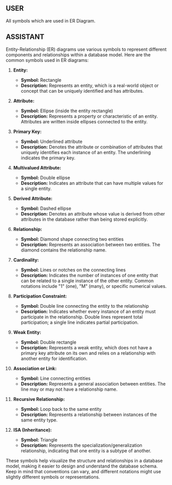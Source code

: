 ## USER
All symbols which are used in ER Diagram.

## ASSISTANT
Entity-Relationship (ER) diagrams use various symbols to represent different components and relationships within a database model. Here are the common symbols used in ER diagrams:

1. **Entity:**
   - **Symbol:** Rectangle
   - **Description:** Represents an entity, which is a real-world object or concept that can be uniquely identified and has attributes.

2. **Attribute:**
   - **Symbol:** Ellipse (inside the entity rectangle)
   - **Description:** Represents a property or characteristic of an entity. Attributes are written inside ellipses connected to the entity.

3. **Primary Key:**
   - **Symbol:** Underlined attribute
   - **Description:** Denotes the attribute or combination of attributes that uniquely identifies each instance of an entity. The underlining indicates the primary key.

4. **Multivalued Attribute:**
   - **Symbol:** Double ellipse
   - **Description:** Indicates an attribute that can have multiple values for a single entity.

5. **Derived Attribute:**
   - **Symbol:** Dashed ellipse
   - **Description:** Denotes an attribute whose value is derived from other attributes in the database rather than being stored explicitly.

6. **Relationship:**
   - **Symbol:** Diamond shape connecting two entities
   - **Description:** Represents an association between two entities. The diamond contains the relationship name.

7. **Cardinality:**
   - **Symbol:** Lines or notches on the connecting lines
   - **Description:** Indicates the number of instances of one entity that can be related to a single instance of the other entity. Common notations include "1" (one), "M" (many), or specific numerical values.

8. **Participation Constraint:**
   - **Symbol:** Double line connecting the entity to the relationship
   - **Description:** Indicates whether every instance of an entity must participate in the relationship. Double lines represent total participation; a single line indicates partial participation.

9. **Weak Entity:**
   - **Symbol:** Double rectangle
   - **Description:** Represents a weak entity, which does not have a primary key attribute on its own and relies on a relationship with another entity for identification.

10. **Association or Link:**
    - **Symbol:** Line connecting entities
    - **Description:** Represents a general association between entities. The line may or may not have a relationship name.

11. **Recursive Relationship:**
    - **Symbol:** Loop back to the same entity
    - **Description:** Represents a relationship between instances of the same entity type.

12. **ISA (Inheritance):**
    - **Symbol:** Triangle
    - **Description:** Represents the specialization/generalization relationship, indicating that one entity is a subtype of another.

These symbols help visualize the structure and relationships in a database model, making it easier to design and understand the database schema. Keep in mind that conventions can vary, and different notations might use slightly different symbols or representations.